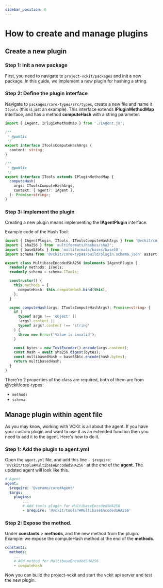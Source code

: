 ```yaml
---
sidebar_position: 6
---
```


# How to create and manage plugins

## Create a new plugin

### Step 1: Init a new package

First, you need to navigate to `project-vckit/packages` and init a new package. 
In this guide, we implement a new plugin for hashing a string.

### Step 2: Define the plugin interface

Navigate to `packages/core-types/src/types`, create a new file and name it `Itools` (this is just an example). This interface extends **IPluginMethodMap** interface, and has a method **computeHash** with a string parameter.
```ts
import { IAgent, IPluginMethodMap } from './IAgent.js';

/**
 * @public
 */
export interface IToolsComputeHashArgs {
  content: string;
}

/**
 * @public
 */
export interface ITools extends IPluginMethodMap {
  computeHash(
    args: IToolsComputeHashArgs,
    context: { agent?: IAgent },
  ): Promise<string>;
}

```

### Step 3: Implement the plugin

Creating a new plugin means implementing the **IAgentPlugin** interface.

Example code of the Hash Tool:

```ts
import { IAgentPlugin, ITools, IToolsComputeHashArgs } from '@vckit/core-types';
import { sha256 } from 'multiformats/hashes/sha2';
import { base58btc } from 'multiformats/bases/base58';
import schema from '@vckit/core-types/build/plugin.schema.json' assert { type: 'json' };

export class MultibaseEncodedSHA256 implements IAgentPlugin {
  readonly methods: ITools;
  readonly schema = schema.ITools;

  constructor() {
    this.methods = {
      computeHash: this.computeHash.bind(this),
    };
  }

  async computeHash(args: IToolsComputeHashArgs): Promise<string> {
    if (
      typeof args !== 'object' ||
      !args?.content ||
      typeof args?.content !== 'string'
    ) {
      throw new Error('Value is invalid');
    }

    const bytes = new TextEncoder().encode(args.content);
    const hash = await sha256.digest(bytes);
    const multibasedHash = base58btc.encode(hash.bytes);
    return multibasedHash;
  }
}

```

There're 2 properties of the class are required, both of them are from @vckit/core-types:
- `methods`
- `schema`

## Manage plugin within agent file

As you may know, working with VCKit is all about the agent. If you have your custom plugin and want to use it as an extended function then you need to add it to the agent. Here's how to do it.

### Step 1: Add the plugin to agent.yml
Open the `agent.yml` file, and add this line `- $require: '@vckit/tools#MultibaseEncodedSHA256'` at the end of the **agent**. The updated agent will look like this.

```yml
# Agent
agent:
  $require: '@veramo/core#Agent'
  $args:
    plugins:
        ...
        # Add tools plugin for MultibaseEncodedSHA256
        - $require: '@vckit/tools?#MultibaseEncodedSHA256'
```

### Step 2: Expose the method.

Under **constants** > **methods**, and the new method from the plugin. 
Example: we expose the computeHash method at the end of the **methods**.
```yml
constants:
  methods:
    ...
    # Add method for MultibaseEncodedSHA256
    - computeHash

```

Now you can build the project-vckit and start the vckit api server and test the new plugin. 